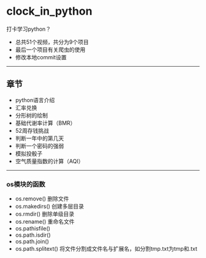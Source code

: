 # clock_in_python
打卡学习python？
* 总共51个视频，共分为9个项目
* 最后一个项目有关爬虫的使用
* 修改本地commit设置
---
## 章节
* python语言介绍
* 汇率兑换
* 分形树的绘制
* 基础代谢率计算（BMR）
* 52周存钱挑战
* 判断一年中的第几天
* 判断一个密码的强弱
* 模拟投骰子
* 空气质量指数的计算（AQI）
---

### os模块的函数
* os.remove()	删除文件
* os.makedirs()	创建多层目录
* os.rmdir()	删除单级目录
* os.rename()	重命名文件
* os.pathisfile()
* os.path.isdir()
* os.path.join()
* os.path.splitext()	将文件分割成文件名与扩展名，如分割tmp.txt为tmp和.txt

